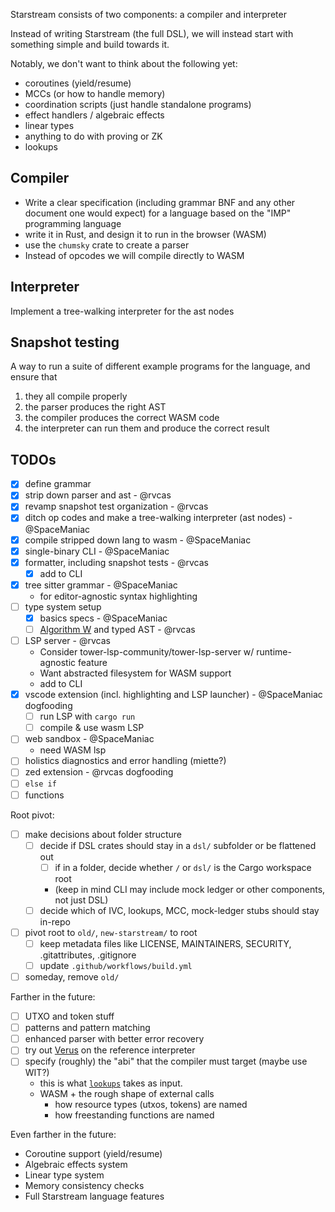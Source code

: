 Starstream consists of two components: a compiler and interpreter

Instead of writing Starstream (the full DSL), we will instead start with something simple and build towards it.

Notably, we don't want to think about the following yet:

- coroutines (yield/resume)
- MCCs (or how to handle memory)
- coordination scripts (just handle standalone programs)
- effect handlers / algebraic effects
- linear types
- anything to do with proving or ZK
- lookups

## Compiler

- Write a clear specification (including grammar BNF and any other
  document one would expect) for a language based on the "IMP" programming language
- write it in Rust, and design it to run in the browser (WASM)
- use the `chumsky` crate to create a parser
- Instead of opcodes we will compile directly to WASM

## Interpreter

Implement a tree-walking interpreter for the ast nodes

## Snapshot testing

A way to run a suite of different example programs for the language, and ensure that

1. they all compile properly
2. the parser produces the right AST
3. the compiler produces the correct WASM code
4. the interpreter can run them and produce the correct result

## TODOs

- [x] define grammar
- [x] strip down parser and ast - @rvcas
- [x] revamp snapshot test organization - @rvcas
- [x] ditch op codes and make a tree-walking interpreter (ast nodes) - @SpaceManiac
- [x] compile stripped down lang to wasm - @SpaceManiac
- [x] single-binary CLI - @SpaceManiac
- [x] formatter, including snapshot tests - @rvcas
  - [x] add to CLI
- [x] tree sitter grammar - @SpaceManiac
  - for editor-agnostic syntax highlighting
- [ ] type system setup
  - [x] basics specs - @SpaceManiac
  - [ ] [Algorithm W](https://sdiehl.github.io/typechecker-zoo/algorithm-w/lambda-calculus.html) and typed AST - @rvcas
- [ ] LSP server - @rvcas
  - Consider tower-lsp-community/tower-lsp-server w/ runtime-agnostic feature
  - Want abstracted filesystem for WASM support
  - add to CLI
- [x] vscode extension (incl. highlighting and LSP launcher) - @SpaceManiac dogfooding
  - [ ] run LSP with `cargo run`
  - [ ] compile & use wasm LSP
- [ ] web sandbox - @SpaceManiac
  - need WASM lsp
- [ ] holistics diagnostics and error handling (miette?)
- [ ] zed extension - @rvcas dogfooding
- [ ] `else if`
- [ ] functions

Root pivot:

- [ ] make decisions about folder structure
  - [ ] decide if DSL crates should stay in a `dsl/` subfolder or be flattened out
    - [ ] if in a folder, decide whether `/` or `dsl/` is the Cargo workspace root
    - (keep in mind CLI may include mock ledger or other components, not just DSL)
  - [ ] decide which of IVC, lookups, MCC, mock-ledger stubs should stay in-repo
- [ ] pivot root to `old/`, `new-starstream/` to root
  - [ ] keep metadata files like LICENSE, MAINTAINERS, SECURITY, .gitattributes, .gitignore
  - [ ] update `.github/workflows/build.yml`
- [ ] someday, remove `old/`

Farther in the future:

- [ ] UTXO and token stuff
- [ ] patterns and pattern matching
- [ ] enhanced parser with better error recovery
- [ ] try out [Verus](https://github.com/verus-lang/verus) on the reference interpreter
- [ ] specify (roughly) the "abi" that the compiler must target (maybe use WIT?)
  - this is what [`lookups`](../lookups) takes as input.
  - WASM + the rough shape of external calls
    - how resource types (utxos, tokens) are named
    - how freestanding functions are named

Even farther in the future:

- Coroutine support (yield/resume)
- Algebraic effects system
- Linear type system
- Memory consistency checks
- Full Starstream language features
